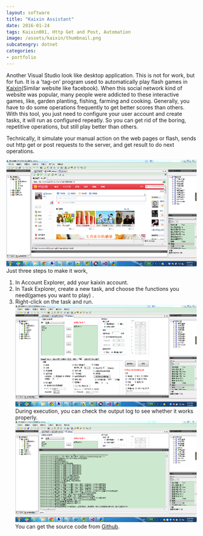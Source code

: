 ```yaml
---
layout: software
title: "Kaixin Assistant"
date: 2016-01-24
tags: Kaixin001, Http Get and Post, Automation
image: /assets/kaixin/thumbnail.png
subcateogry: dotnet
categories:
- portfolio
---
```


Another Visual Studio look like desktop application. This is not for work, but for fun. It is a 'tag-on' program used to automatically play flash games in [Kaixin](http://www.kaixin001.com/ "Kaixin")(Similar website like facebook). When this social network kind of website was popular, many people were addicted to these interactive games, like, garden planting, fishing, farming and cooking. Generally, you have to do some operations frequently to get better scores than others. With this tool, you just need to configure your user account and create tasks, it will run as configured repeatly. So you can get rid of the boring, repetitive operations, but still play better than others.  

Technically, it simulate your manual action on the web pages or flash, sends out http get or post requests to the server, and get result to do next operations.  

![kaixin](/assets/kaixin/full.png "kaixin")  
Just three steps to make it work,  
1. In Account Explorer, add your kaixin account.  
2. In Task Explorer, create a new task, and choose the functions you need(games you want to play)  .
3. Right-click on the task and run.
![task](/assets/kaixin/task.png "task")  
During execution, you can check the output log to see whether it works properly.
![running](/assets/kaixin/running.png "running")  
You can get the source code from [Github](https://github.com/jojozhuang/Projects/tree/master/KaixinAssistant/Src "Source Code").
